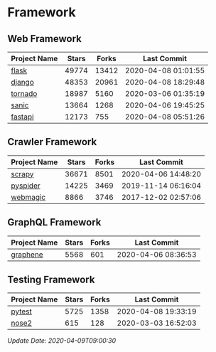 # Framework

## Web Framework

| Project Name | Stars | Forks | Last Commit |
| ------------ | ----- | ----- | ----------- |
| [flask](https://github.com/pallets/flask) | 49774 | 13412 | 2020-04-08 01:01:55 |
| [django](https://github.com/django/django) | 48353 | 20961 | 2020-04-08 18:29:48 |
| [tornado](https://github.com/tornadoweb/tornado) | 18987 | 5160 | 2020-03-06 01:35:19 |
| [sanic](https://github.com/huge-success/sanic) | 13664 | 1268 | 2020-04-06 19:45:25 |
| [fastapi](https://github.com/tiangolo/fastapi) | 12173 | 755 | 2020-04-08 05:51:26 |

## Crawler Framework

| Project Name | Stars | Forks | Last Commit |
| ------------ | ----- | ----- | ----------- |
| [scrapy](https://github.com/scrapy/scrapy) | 36671 | 8501 | 2020-04-06 14:48:20 |
| [pyspider](https://github.com/binux/pyspider) | 14225 | 3469 | 2019-11-14 06:16:04 |
| [webmagic](https://github.com/code4craft/webmagic) | 8866 | 3746 | 2017-12-02 02:57:06 |

## GraphQL Framework

| Project Name | Stars | Forks | Last Commit |
| ------------ | ----- | ----- | ----------- |
| [graphene](https://github.com/graphql-python/graphene) | 5568 | 601 | 2020-04-06 08:36:53 |

## Testing Framework

| Project Name | Stars | Forks | Last Commit |
| ------------ | ----- | ----- | ----------- |
| [pytest](https://github.com/pytest-dev/pytest) | 5725 | 1358 | 2020-04-08 19:33:19 |
| [nose2](https://github.com/nose-devs/nose2) | 615 | 128 | 2020-03-03 16:52:03 |

*Update Date: 2020-04-09T09:00:30*
